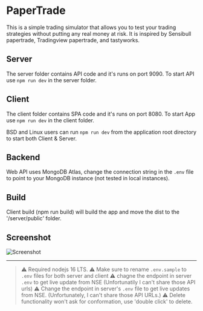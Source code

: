 # PaperTrade
This is a simple trading simulator that allows you to test your trading strategies without putting any real money at risk. It is inspired by Sensibull papertrade, Tradingview papertrade, and tastyworks.

<!-- 
![PaperTrade CI](https://github.com/anandav/PaperTrade/actions/workflows/master_nse-papertrade-app.yml/badge.svg)
[![Papertrade](https://github.com/anandav/PaperTrade/actions/workflows/master_nse-papertrade-app.yml/badge.svg)](https://github.com/anandav/PaperTrade/actions/workflows/master_nse-papertrade-app.yml) -->

## Server
The server folder contains API code and it's runs on port 9090. To start API use `npm run dev` in the server folder.

## Client 
The client folder contains SPA code and it's runs on port 8080. To start App use `npm run dev` in the client folder.

BSD and Linux users can run `npm run dev` from the application root directory to start both Client & Server.

## Backend 
Web API uses MongoDB Atlas, change the connection string in the `.env` file to point to your MongoDB instance (not tested in local instances).

 ## Build 
 Client build (npm run build) will build the app and move the dist to the '/server/public' folder.

 ## Screenshot

 ![Screenshot](https://gitlab.com/anandav/PaperTrade/-/raw/master/Screenshot.png "Screenshot")

---
> :warning: Required nodejs 16 LTS.
> :warning: Make sure to rename `.env.sample` to `.env` files for both server and client
> :warning: chagne the endpoint in server `.env` to get live update from NSE (Unfortunatily I can't share those API urls)
> :warning: Change the endpoint in server's `.env` file to get live updates from NSE. (Unfortunately, I can't share those API URLs.)
> :warning: Delete functionality won't ask for conformation, use 'double click' to delete.



